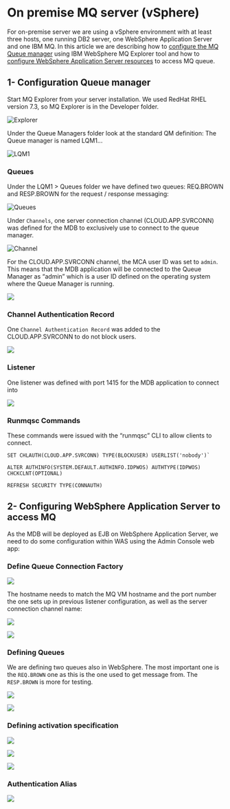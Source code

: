 # On premise MQ server (vSphere)

For on-premise server we are using a vSphere environment with at least three hosts, one running DB2 server, one WebSphere Application Server and one IBM MQ.
In this article we are describing how to [configure the MQ Queue manager](1--configuration-queue-manager) using IBM WebSphere MQ Explorer tool and how to [configure WebSphere Application Server resources](#2--configuring-websphere-application-server-to-access-mq) to access MQ queue.

## 1- Configuration Queue manager

Start MQ Explorer from your server installation. We used RedHat RHEL version 7.3, so MQ Explorer is in the Developer folder.

![Explorer](./artifacts/mq-explorer.png)

Under the Queue Managers folder look at the standard QM definition: The Queue manager is named LQM1...

![LQM1](./artifacts/image001.png)

### Queues

Under the LQM1 > Queues folder we have defined two queues: REQ.BROWN and RESP.BROWN for the request / response messaging:

![Queues](./artifacts/image002.png)

Under `Channels`, one server connection channel (CLOUD.APP.SVRCONN) was defined for the MDB to exclusively use to connect to the queue manager.

![Channel](./artifacts/image003.png)

For the CLOUD.APP.SVRCONN channel, the MCA user ID was set
to `admin`. This means that the MDB application will be connected to the Queue Manager as “admin” which is a user ID defined on the operating system where the Queue Manager is running.

![](./artifacts/image004.png)

### Channel Authentication Record

One `Channel Authentication Record` was added to the CLOUD.APP.SVRCONN to do not block users.

![](./artifacts/image005.png)

### Listener

One listener was defined with port 1415 for the MDB application to connect into

![](./artifacts/image006.png)

### Runmqsc Commands

These commands were issued with the “runmqsc” CLI to allow clients
to connect.

```
SET CHLAUTH(CLOUD.APP.SVRCONN) TYPE(BLOCKUSER) USERLIST('nobody')`

ALTER AUTHINFO(SYSTEM.DEFAULT.AUTHINFO.IDPWOS) AUTHTYPE(IDPWOS) CHCKCLNT(OPTIONAL)

REFRESH SECURITY TYPE(CONNAUTH)
```

## 2- Configuring WebSphere Application Server to access MQ

As the MDB will be deployed as EJB on WebSphere Application Server, we need to do some configuration within WAS using the Admin Console web app:

### Define Queue Connection Factory

![](./artifacts/image007.png)

The hostname needs to match the MQ VM hostname and the port number the one sets up in previous listener configuration, as well as the server connection channel name:

![](./artifacts/image008.png)

![](./artifacts/image009.png)

### Defining Queues

We are defining two queues also in WebSphere. The most important one is the `REQ.BROWN` one as this is the one used to get message from. The `RESP.BROWN` is more for testing.

![](./artifacts/image010.png)

![](./artifacts/image011.png)

### Defining activation specification

![](./artifacts/image012.png)

![](./artifacts/image013.png)

![](./artifacts/image014.png)

### Authentication Alias

![](./artifacts/image015.png)
